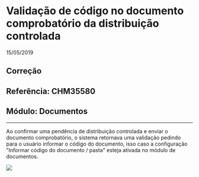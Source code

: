 # Validação de código no documento comprobatório da distribuição controlada
15/05/2019
## Correção
## Referência: CHM35580
## Módulo: Documentos
***

Ao confirmar uma pendência de distribuição controlada e enviar o documento comprobatório, o sistema retornava uma validação pedindo para o usuário informar o código do documento, isso caso a configuração "Informar código do documento / pasta" esteja ativada no módulo de documentos.

![]([PATH_IMG]/CHM35580_confirmacao_distribuicao.png)